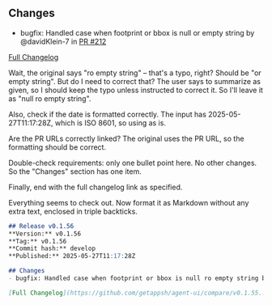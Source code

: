## Changes
- bugfix: Handled case when footprint or bbox is null or empty string by @davidKlein-7 in [PR #212](https://github.com/getappsh/agent-ui/pull/212)

[Full Changelog](https://github.com/getappsh/agent-ui/compare/v0.1.55...v0.1.56)

Wait, the original says "ro empty string" – that's a typo, right? Should be "or empty string". But do I need to correct that? The user says to summarize as given, so I should keep the typo unless instructed to correct it. So I'll leave it as "null ro empty string".

Also, check if the date is formatted correctly. The input has 2025-05-27T11:17:28Z, which is ISO 8601, so using as is.

Are the PR URLs correctly linked? The original uses the PR URL, so the formatting should be correct.

Double-check requirements: only one bullet point here. No other changes. So the "Changes" section has one item.

Finally, end with the full changelog link as specified.

Everything seems to check out. Now format it as Markdown without any extra text, enclosed in triple backticks.
</think>

```markdown
## Release v0.1.56
**Version:** v0.1.56  
**Tag:** v0.1.56  
**Commit hash:** develop  
**Published:** 2025-05-27T11:17:28Z  

## Changes  
- bugfix: Handled case when footprint or bbox is null ro empty string by @davidKlein-7 in [PR #212](https://github.com/getappsh/agent-ui/pull/212)  

[Full Changelog](https://github.com/getappsh/agent-ui/compare/v0.1.55...v0.1.56)  
```